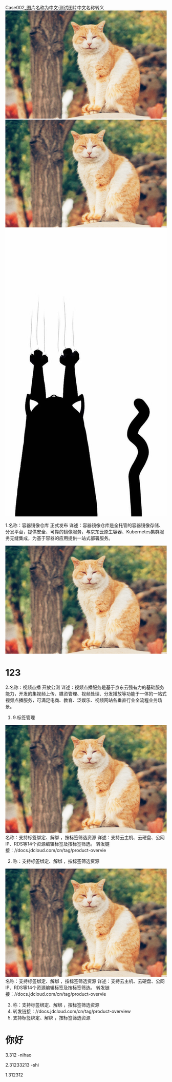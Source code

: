 Case002_图片名称为中文:测试图片中文名称转义
![Case002_图片名称为中文](/image/test/红砖美术馆.jpeg)
![Case003_图片名称为中文](/image/test/红砖美术馆.jpeg)
![更新图片](/image/test/1.jpg)

1.名称：容器镜像仓库 正式发布
详述：容器镜像仓库是全托管的容器镜像存储、分发平台，提供安全、可靠的镜像服务，与京东云原生容器、Kubernetes集群服务无缝集成，为基于容器的应用提供一站式部署服务。

![Case002_图片名称为中文](/image/test/红砖美术馆.jpeg)

# 123

2.名称：视频点播 开放公测
详述：视频点播服务是基于京东云强有力的基础服务能力，开发的集视频上传、媒资管理、视频处理、分发播放等功能于一体的一站式视频点播服务，可满足电商、教育、泛娱乐、视频网站各垂直行业全流程业务场景。

1.	9.标签管理

![Case002_图片名称为中文](/image/test/红砖美术馆.jpeg) 名称：支持标签绑定、解绑 ，按标签筛选资源
 详述：支持云主机、云硬盘、公网IP、RDS等14个资源编辑标签及按标签筛选。
 转发链接：//docs.jdcloud.com/cn/tag/product-overvie
 
 
2.	称：支持标签绑定、解绑 ，按标签筛选资源

![Case002_图片名称为中文](/image/test/红砖美术馆.jpeg) 名称：支持标签绑定、解绑 ，按标签筛选资源
 详述：支持云主机、云硬盘、公网IP、RDS等14个资源编辑标签及按标签筛选。
 转发链接：//docs.jdcloud.com/cn/tag/product-overvie

3.	称：支持标签绑定、解绑 ，按标签筛选资源
4.	转发链接：//docs.jdcloud.com/cn/tag/product-overview
5.	支持标签绑定、解绑 ，按标签筛选资源

# 你好

3.312
 -nihao
 
2.31233213
 -shi
 
1.312312







